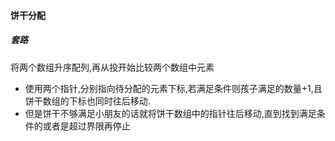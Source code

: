 #### 饼干分配
##### 套路
将两个数组升序配列,再从投开始比较两个数组中元素
- 使用两个指针,分别指向待分配的元素下标,若满足条件则孩子满足的数量+1,且饼干数组的下标也同时往后移动.
- 但是饼干不够满足小朋友的话就将饼干数组中的指针往后移动,直到找到满足条件的或者是超过界限再停止

####
